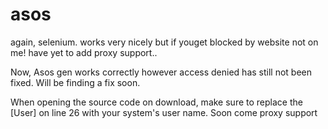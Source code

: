 # asos
again, selenium. works very nicely but if youget blocked by website not on me! have yet to add proxy support..

Now, Asos gen works correctly however access denied has still not been fixed. Will be finding a fix soon.

When opening the source code on download, make sure to replace the [User] on line 26 with your system's user name.
Soon come proxy support
